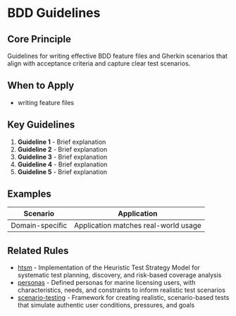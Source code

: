 # BDD Guidelines

## Core Principle

Guidelines for writing effective BDD feature files and Gherkin scenarios that align with acceptance criteria and capture clear test scenarios.

## When to Apply

- writing feature files

## Key Guidelines

1. **Guideline 1** - Brief explanation
2. **Guideline 2** - Brief explanation
3. **Guideline 3** - Brief explanation
4. **Guideline 4** - Brief explanation
5. **Guideline 5** - Brief explanation

## Examples

| Scenario        | Application                          |
| --------------- | ------------------------------------ |
| Domain-specific | Application matches real-world usage |

## Related Rules

- [htsm](../htsm.mdc) - Implementation of the Heuristic Test Strategy Model for systematic test planning, discovery, and risk-based coverage analysis
- [personas](../personas.mdc) - Defined personas for marine licensing users, with characteristics, needs, and constraints to inform realistic test scenarios
- [scenario-testing](../scenario-testing.mdc) - Framework for creating realistic, scenario-based tests that simulate authentic user conditions, pressures, and goals
